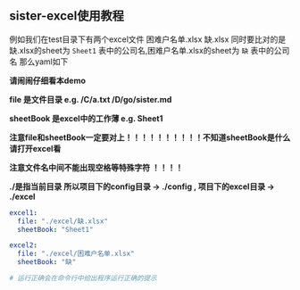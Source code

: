 ## sister-excel使用教程

例如我们在test目录下有两个excel文件 困难户名单.xlsx  缺.xlsx
同时要比对的是缺.xlsx的sheet为 `Sheet1` 表中的公司名,困难户名单.xlsx的sheet为 `缺` 表中的公司名
那么yaml如下

**请闹闹仔细看本demo**

**file 是文件目录 e.g. /C/a.txt   /D/go/sister.md**

**sheetBook 是excel中的工作薄 e.g. Sheet1**

**注意file和sheetBook一定要对上！！！！！！！！！！不知道sheetBook是什么请打开excel看**

**注意文件名中间不能出现空格等特殊字符 ！！！！**

**./是指当前目录  所以项目下的config目录 -> ./config ,  项目下的excel目录 -> ./excel**

```yaml
excel1:
  file: "./excel/缺.xlsx"
  sheetBook: "Sheet1"

excel2:
  file: "./excel/困难户名单.xlsx"
  sheetBook: "缺"

# 运行正确会在命令行中给出程序运行正确的提示
```